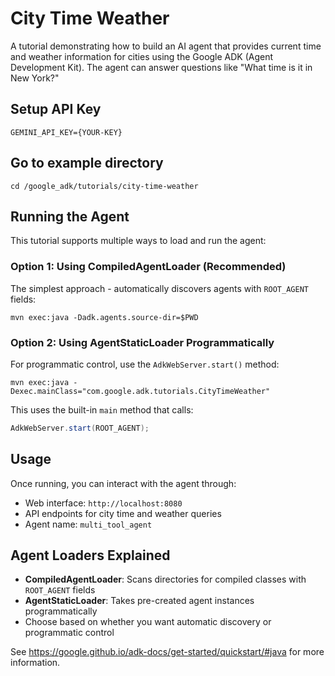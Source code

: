 # City Time Weather

A tutorial demonstrating how to build an AI agent that provides current time and weather information for cities using the Google ADK (Agent Development Kit). The agent can answer questions like "What time is it in New York?"

## Setup API Key

```shell
GEMINI_API_KEY={YOUR-KEY}
```

## Go to example directory

```shell
cd /google_adk/tutorials/city-time-weather
```

## Running the Agent

This tutorial supports multiple ways to load and run the agent:

### Option 1: Using CompiledAgentLoader (Recommended)

The simplest approach - automatically discovers agents with `ROOT_AGENT` fields:

```shell
mvn exec:java -Dadk.agents.source-dir=$PWD
```

### Option 2: Using AgentStaticLoader Programmatically

For programmatic control, use the `AdkWebServer.start()` method:

```shell
mvn exec:java -Dexec.mainClass="com.google.adk.tutorials.CityTimeWeather"
```

This uses the built-in `main` method that calls:
```java
AdkWebServer.start(ROOT_AGENT);
```

## Usage

Once running, you can interact with the agent through:
- Web interface: `http://localhost:8080`
- API endpoints for city time and weather queries
- Agent name: `multi_tool_agent`

## Agent Loaders Explained

- **CompiledAgentLoader**: Scans directories for compiled classes with `ROOT_AGENT` fields
- **AgentStaticLoader**: Takes pre-created agent instances programmatically
- Choose based on whether you want automatic discovery or programmatic control

See https://google.github.io/adk-docs/get-started/quickstart/#java for more information.
